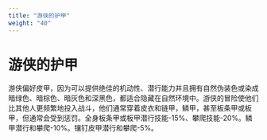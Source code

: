 ```yaml
---
title: "游侠的护甲"
weight: "40"
---
```

# 游侠的护甲

游侠偏好皮甲，因为可以提供绝佳的机动性、潜行能力并且拥有自然伪装色或染成暗绿色、暗棕色、暗灰色和深黑色，都适合隐藏在自然环境中。游侠的冒险使他们比其他人更频繁地投入战斗，他们通常穿着皮衣和链甲，鳞甲，甚至板条甲或板甲，但通常会受到惩罚。全身板条甲或板甲潜行技能-15%、攀爬技能-20%。鳞甲潜行和攀爬-10%。镶钉皮甲潜行和攀爬-5%。
